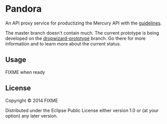 # Pandora

An API proxy service for productizing the Mercury API with the
[guidelines](https://github.com/Wikia/guidelines/tree/master/APIDesign).

The master branch doesn't contain much. The current prototype is being developed on
the [dropwizard-prototype](https://github.com/Wikia/pandora/tree/dropwizard-prototype) branch. Go there for more information and to learn more about the current status.

## Usage

FIXME when ready

## License

Copyright © 2014 FIXME

Distributed under the Eclipse Public License either version 1.0 or (at
your option) any later version.
